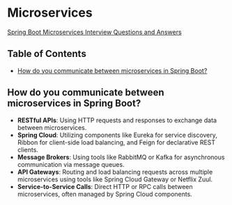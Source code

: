 # Microservices

[Spring Boot Microservices Interview Questions and Answers](https://www.javaguides.net/2023/07/spring-boot-microservices-interview.html)

## Table of Contents

* [How do you communicate between microservices in Spring Boot?](#how-do-you-communicate-between-microservices-in-spring-boot)


## How do you communicate between microservices in Spring Boot?

- **RESTful APIs**: Using HTTP requests and responses to exchange data between microservices.
- **Spring Cloud**: Utilizing components like Eureka for service discovery, Ribbon for client-side load balancing, and Feign for declarative REST clients.
- **Message Brokers**: Using tools like RabbitMQ or Kafka for asynchronous communication via message queues.
- **API Gateways**: Routing and load balancing requests across multiple microservices using tools like Spring Cloud Gateway or Netflix Zuul.
- **Service-to-Service Calls**: Direct HTTP or RPC calls between microservices, often managed by Spring Cloud components.
